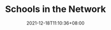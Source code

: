 ---
title: "Schools in the Network"
date: 2021-12-18T11:10:36+08:00
draft: false
language: en
description: Le Scuole
---